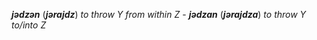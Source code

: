 **_jədzən_** (**_jərajdz_**) _to throw Y from within Z_ -   **_jədzan_** (**_jərajdza_**) _to throw Y to/into Z_